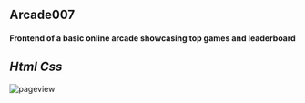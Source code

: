 ## Arcade007
#### Frontend of a basic online arcade showcasing top games and leaderboard
*Html Css*
---

![pageview](Arcade007.gif)
